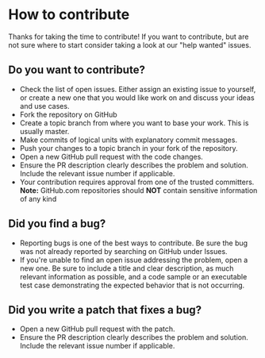 # How to contribute

Thanks for taking the time to contribute! If you want to contribute, but are not sure where to start consider taking a look at our "help wanted" issues.

## Do you want to contribute?
- Check the list of open issues. Either assign an existing issue to yourself, or create a new one that you would like work on and discuss your ideas and use cases.
- Fork the repository on GitHub
- Create a topic branch from where you want to base your work. This is usually master.
- Make commits of logical units with explanatory commit messages.
- Push your changes to a topic branch in your fork of the repository.
- Open a new GitHub pull request with the code changes.
- Ensure the PR description clearly describes the problem and solution. Include the relevant issue number if applicable.
- Your contribution requires approval from one of the trusted committers.
**Note:** GitHub.com repositories should **NOT** contain sensitive information of any kind

## Did you find a bug?
- Reporting bugs is one of the best ways to contribute. Be sure the bug was not already reported by searching on GitHub under Issues.
- If you're unable to find an open issue addressing the problem, open a new one. Be sure to include a title and clear description, as much relevant information as possible, and a code sample or an executable test case demonstrating the expected behavior that is not occurring.

## Did you write a patch that fixes a bug?
- Open a new GitHub pull request with the patch.
- Ensure the PR description clearly describes the problem and solution. Include the relevant issue number if applicable.

